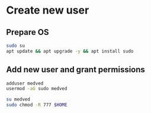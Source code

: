 # Create new user

## Prepare OS
```sh
sudo su
apt update && apt upgrade -y && apt install sudo
```
## Add new user and grant permissions
```sh
adduser medved
usermod -aG sudo medved

su medved
sudo chmod -R 777 $HOME
```
